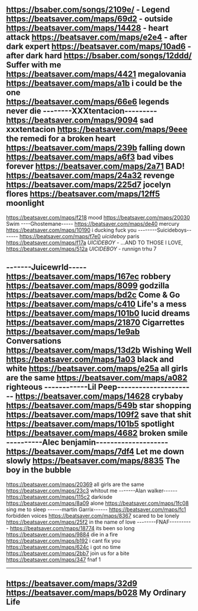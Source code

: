 https://bsaber.com/songs/2109e/    -   Legend
https://beatsaver.com/maps/69d2     - outside
https://beatsaver.com/maps/14428     - heart attack
https://beatsaver.com/maps/e2e4    -  after dark expert
https://beatsaver.com/maps/10ad6    -  after dark hard
https://bsaber.com/songs/12ddd/     Suffer with me
https://beatsaver.com/maps/4421    megalovania
https://beatsaver.com/maps/a1b    i could be the one     
https://beatsaver.com/maps/66e6   legends never die
--------XXXtentacion---------
https://beatsaver.com/maps/9094   sad xxxtentacion
https://beatsaver.com/maps/9eee   the remedi for a broken heart
https://beatsaver.com/maps/239b    falling down
https://beatsaver.com/maps/a6f3    bad vibes forever
https://beatsaver.com/maps/2a71   BAD!
https://beatsaver.com/maps/24a32   revenge
https://beatsaver.com/maps/225d7   jocelyn flores
https://beatsaver.com/maps/12ff5   moonlight
-----------------------------
https://beatsaver.com/maps/f218    mood 
https://beatsaver.com/maps/20030    Swim
----Ghostemane-----
https://beatsaver.com/maps/de40    mercury
https://beatsaver.com/maps/10190   i ducking fuck you
--------Suicideboys-------
https://beatsaver.com/maps/f7e0    $uicideboy$ paris
https://beatsaver.com/maps/f17a    $UICIDEBOY$ - ...AND TO THOSE I LOVE, 
https://beatsaver.com/maps/512a   $UICIDEBOY$ - runnign trhu 7

-------Juicewrld-----
https://beatsaver.com/maps/167ec     robbery
https://beatsaver.com/maps/8099    godzilla
https://beatsaver.com/maps/bd2c      Come & Go
https://beatsaver.com/maps/c410    Life's a mess
https://beatsaver.com/maps/101b0    lucid dreams
https://beatsaver.com/maps/21870    Cigarrettes
https://beatsaver.com/maps/1e9ab    Conversations
https://beatsaver.com/maps/13d2b    Wishing Well
https://beatsaver.com/maps/1a03     black and white
https://beatsaver.com/maps/e25a     all girls are the same
https://beatsaver.com/maps/a082   righteous
------------Lil Peep----------------------
https://beatsaver.com/maps/14628   crybaby
https://beatsaver.com/maps/549b   star shopping
https://beatsaver.com/maps/109f2   save that shit
https://beatsaver.com/maps/101b5   spotlight
https://beatsaver.com/maps/4682    broken smile
----------Alec benjamin--------------------
https://beatsaver.com/maps/7df4    Let me down slowly
https://beatsaver.com/maps/8835    The boy in the bubble
---------
https://beatsaver.com/maps/20369 all girls are the same
https://beatsaver.com/maps/23c3    whitout me
-------Alan walker------
https://beatsaver.com/maps/115c2  darkisde
https://beatsaver.com/maps/8a09    alone
https://beatsaver.com/maps/1fc08   sing me to sleep
------martin Garrix------
https://beatsaver.com/maps/fc1   forbidden voices
https://beatsaver.com/maps/8367  scared to be lonely
https://beatsaver.com/maps/25f2  in the name of love
--------FNAF----------
https://beatsaver.com/maps/18774   its been so long
https://beatsaver.com/maps/9884   die in a fire
https://beatsaver.com/maps/b192    i cant fix you
https://beatsaver.com/maps/624c     i got no time
https://beatsaver.com/maps/2bb7   join us for a bite
https://beatsaver.com/maps/347    fnaf 1

-------------
https://beatsaver.com/maps/32d9
https://beatsaver.com/maps/b028    My Ordinary Life
---------------
